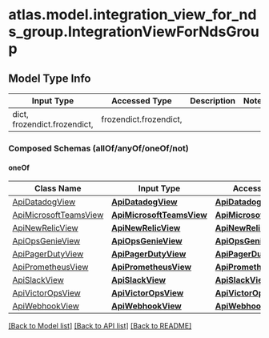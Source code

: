 # atlas.model.integration_view_for_nds_group.IntegrationViewForNdsGroup

## Model Type Info
Input Type | Accessed Type | Description | Notes
------------ | ------------- | ------------- | -------------
dict, frozendict.frozendict,  | frozendict.frozendict,  |  | 

### Composed Schemas (allOf/anyOf/oneOf/not)
#### oneOf
Class Name | Input Type | Accessed Type | Description | Notes
------------- | ------------- | ------------- | ------------- | -------------
[ApiDatadogView](ApiDatadogView.md) | [**ApiDatadogView**](ApiDatadogView.md) | [**ApiDatadogView**](ApiDatadogView.md) |  | 
[ApiMicrosoftTeamsView](ApiMicrosoftTeamsView.md) | [**ApiMicrosoftTeamsView**](ApiMicrosoftTeamsView.md) | [**ApiMicrosoftTeamsView**](ApiMicrosoftTeamsView.md) |  | 
[ApiNewRelicView](ApiNewRelicView.md) | [**ApiNewRelicView**](ApiNewRelicView.md) | [**ApiNewRelicView**](ApiNewRelicView.md) |  | 
[ApiOpsGenieView](ApiOpsGenieView.md) | [**ApiOpsGenieView**](ApiOpsGenieView.md) | [**ApiOpsGenieView**](ApiOpsGenieView.md) |  | 
[ApiPagerDutyView](ApiPagerDutyView.md) | [**ApiPagerDutyView**](ApiPagerDutyView.md) | [**ApiPagerDutyView**](ApiPagerDutyView.md) |  | 
[ApiPrometheusView](ApiPrometheusView.md) | [**ApiPrometheusView**](ApiPrometheusView.md) | [**ApiPrometheusView**](ApiPrometheusView.md) |  | 
[ApiSlackView](ApiSlackView.md) | [**ApiSlackView**](ApiSlackView.md) | [**ApiSlackView**](ApiSlackView.md) |  | 
[ApiVictorOpsView](ApiVictorOpsView.md) | [**ApiVictorOpsView**](ApiVictorOpsView.md) | [**ApiVictorOpsView**](ApiVictorOpsView.md) |  | 
[ApiWebhookView](ApiWebhookView.md) | [**ApiWebhookView**](ApiWebhookView.md) | [**ApiWebhookView**](ApiWebhookView.md) |  | 

[[Back to Model list]](../../README.md#documentation-for-models) [[Back to API list]](../../README.md#documentation-for-api-endpoints) [[Back to README]](../../README.md)

